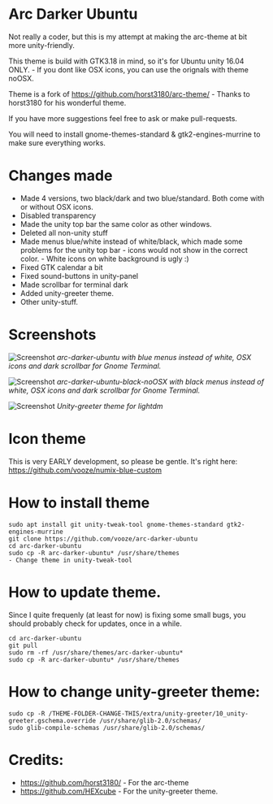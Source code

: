 # Arc Darker Ubuntu

Not really a coder, but this is my attempt at making the arc-theme at bit more unity-friendly.

This theme is build with GTK3.18 in mind, so it's for Ubuntu unity 16.04 ONLY. - If you dont like OSX icons,  you  can use the orignals with theme noOSX.

Theme is a fork of https://github.com/horst3180/arc-theme/ - Thanks to horst3180 for his wonderful theme.

If you have more suggestions feel free to ask or make pull-requests.

You will need to install gnome-themes-standard & gtk2-engines-murrine to make sure everything works.

# Changes made

- Made 4 versions, two black/dark and two blue/standard. Both come with or without OSX icons.
- Disabled transparency
- Made the unity top bar the same color as other windows.
- Deleted all non-unity stuff
- Made menus blue/white instead of white/black, which made some problems for the unity top bar - icons would not show in the correct color. - White icons on white background is ugly :)
- Fixed GTK calendar a bit
- Fixed sound-buttons in unity-panel
- Made scrollbar for terminal dark
- Added unity-greeter theme.
- Other unity-stuff.

# Screenshots

![Screenshot](http://i.imgur.com/BJbLRGF.png)
*arc-darker-ubuntu with blue menus instead of white, OSX icons and dark scrollbar for Gnome Terminal.*

![Screenshot](http://i.imgur.com/I5pWsoz.png)
*arc-darker-ubuntu-black-noOSX with black menus instead of white, OSX icons and dark scrollbar for Gnome Terminal.*

![Screenshot](http://i.imgur.com/SfrUx19.png)
*Unity-greeter theme for lightdm*

# Icon theme

This is very EARLY development, so please be gentle. It's right here: https://github.com/vooze/numix-blue-custom

# How to install theme

```
sudo apt install git unity-tweak-tool gnome-themes-standard gtk2-engines-murrine
git clone https://github.com/vooze/arc-darker-ubuntu
cd arc-darker-ubuntu
sudo cp -R arc-darker-ubuntu* /usr/share/themes
- Change theme in unity-tweak-tool
```

# How to update theme.

Since I quite frequenly (at least for now) is fixing some small bugs, you should probably check for updates, once in a while.
```
cd arc-darker-ubuntu 
git pull
sudo rm -rf /usr/share/themes/arc-darker-ubuntu*
sudo cp -R arc-darker-ubuntu* /usr/share/themes
```

# How to change unity-greeter theme:

```
sudo cp -R /THEME-FOLDER-CHANGE-THIS/extra/unity-greeter/10_unity-greeter.gschema.override /usr/share/glib-2.0/schemas/
sudo glib-compile-schemas /usr/share/glib-2.0/schemas/
```

# Credits:
- https://github.com/horst3180/ - For the arc-theme
- https://github.com/HEXcube - For the unity-greeter theme.
